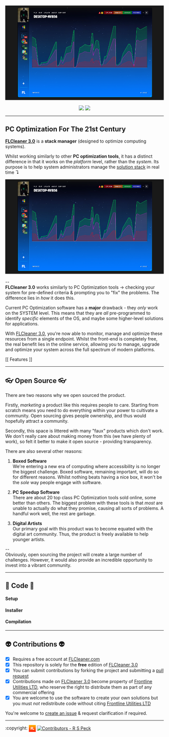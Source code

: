 ![FLCleaner 3.0][flcleaner]

<p align="center">
  <a href="https://github.com/flutils/flcleaner/blob/master/LICENSE" title="Covered By GPL License"><img src="https://img.shields.io/github/license/flutils/flcleaner.svg?style=flat-square" /></a>
  <a href="https://github.com/flutils/flcleaner/releases"><img src="https://img.shields.io/github/downloads/flutils/flcleaner/total.svg?style=flat-square" /></a>
</p>

---

## PC Optimization For The 21st Century ##

**[FLCleaner 3.0][flcleaner.com]** is a **stack manager** (designed to optimize computing systems).

Whilst working similarly to other **PC optimization tools**, it has a distinct difference in that it works on the *platform* level, rather than the *system*. Its purpose is to help system administrators manage the [solution stack](https://en.wikipedia.org/wiki/Solution_stack) in real time ↴

![FLCleaner 3.0][flcleaner]

-- <br />
**FLCleaner 3.0** works similarly to PC Optimization tools → checking your system for pre-defined criteria & prompting you to "fix" the problems. The difference lies in *how* it does this.

Current PC Optimization software has a **major** drawback - they *only* work on the SYSTEM level. This means that they are *all* pre-programmed to identify *specific* elements of the OS, and maybe some higher-level solutions for applications.

With [FLCleaner 3.0][flcleaner.com], you're now able to monitor, manage and optimize these resources from a single endpoint. Whilst the front-end is completely free, the real benefit lies in the online service, allowing you to manage, upgrade and optimize your system across the full spectrum of modern platforms.

[[ Features ]]

---

## 👓 Open Source 👓 ##

There are two reasons why we open sourced the product.

Firstly, *marketing* a product like this requires people to care. Starting from scratch means you need to do everything within your power to cultivate a community. Open sourcing gives people ownership, and thus would hopefully attract a community.

Secondly, this space is littered with many "faux" products which don't work. We don't really care about making money from this (we have plenty of work), so felt it better to make it open source - providing transparency.

There are also several other reasons:

1. **Boxed Software** <br/> We're entering a new era of computing where accessibility is no longer the biggest challenge. Boxed software, remaining important, will do so for different reasons. Whilst nothing beats having a nice box, it won't be the *sole* way people engage with software.

2. **PC Speedup Software** <br /> There are about 20 top class PC Optimization tools sold online, some better than others. The biggest problem with these tools is that *most* are unable to actually do what they promise, causing all sorts of problems. A handful work well, the rest are garbage.

3. **Digital Artists** <br />
Our primary goal with this product was to become equated with the digital art community. Thus, the product is freely available to help younger artists.

-- <br />
Obviously, open sourcing the project will create a large number of challenges. However, it would also provide an incredible opportunity to invest into a vibrant community.

---

## 💼 Code 💼

#### Setup

#### Installer

#### Compilation

---

## 👽 Contributions 👽

- [x] Requires a free account at [FLCleaner.com][flcleaner.com]
- [x] This repository is solely for the **free** edition of [FLCleaner 3.0][flcleaner.com]
- [x] You can submit contributions by forking the project and submitting a [pull request][pulls]
- [x] Contributions made on [FLCleaner 3.0][flcleaner.com] become property of [Frontline Utilities LTD][flutils], who reserve the right to distribute them as part of any commercial offering
- [x] You are welcome to use the software to create your own solutions but you must *not* redistribute code without citing [Frontline Utilities LTD][flutils]

You're welcome to [create an issue][issues] & request clarification if required.

---

<div align="left">
  :copyright: <a href="https://www.frontlineutilities.co.uk" align="absmiddle"><img src="3.0/readme/fl.jpg" height="22" align="absmiddle" title="Frontline Utilities LTD"  /></a> <a href="http://stackoverflow.com/users/1143732/richard-peck?tab=profile" align="absmiddle" ><img src="https://avatars0.githubusercontent.com/u/1104431" height="22" align="absmiddle" title="Contributors - R S Peck" /></a>
</div>

<!-- ################################### -->
<!-- ################################### -->

<!-- Images -->
[fl]:        3.0/readme/fl.jpg
[flcleaner]: 3.0/readme/main.jpg

<!-- Links -->
[flutils]:        http://www.frontlineutilities.co.uk
[flcleaner.com]:  https://www.flcleaner.com

<!-- Repo -->
[issues]:         https://www.github.com/flutils/flcleaner/issues
[pulls]:          https://www.github.com/flutils/flcleaner/pulls

<!-- ################################### -->
<!-- ################################### -->
